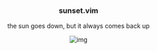 <h3 align="center">sunset.vim</h1>
<p align="center">the sun goes down, but it always comes back up</p>

<p align="center"

![img](https://i.postimg.cc/y8CByPs0/image.png)

</p>
